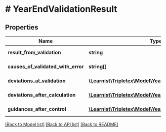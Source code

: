 # # YearEndValidationResult

## Properties

Name | Type | Description | Notes
------------ | ------------- | ------------- | -------------
**result_from_validation** | **string** |  | [optional] [readonly]
**causes_of_validated_with_error** | **string[]** |  | [optional] [readonly]
**deviations_at_validation** | [**\Learnist\Tripletex\Model\YearEndValidationDeviation[]**](YearEndValidationDeviation.md) |  | [optional] [readonly]
**deviations_after_calculation** | [**\Learnist\Tripletex\Model\YearEndValidationDeviation[]**](YearEndValidationDeviation.md) |  | [optional] [readonly]
**guidances_after_control** | [**\Learnist\Tripletex\Model\YearEndValidationGuidance[]**](YearEndValidationGuidance.md) |  | [optional] [readonly]

[[Back to Model list]](../../README.md#models) [[Back to API list]](../../README.md#endpoints) [[Back to README]](../../README.md)
